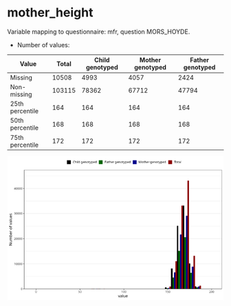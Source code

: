 # mother_height
Variable mapping to questionnaire: mfr, question MORS_HOYDE.
- Number of values:

| Value | Total | Child genotyped | Mother genotyped | Father genotyped |
| ----- | ----- | --------------- | ---------------- | ---------------- |
| Missing | 10508 | 4993 | 4057 | 2424 |
| Non-missing | 103115 | 78362 | 67712 | 47794 |
| 25th percentile | 164 | 164 | 164 | 164 |
| 50th percentile | 168 | 168 | 168 | 168 |
| 75th percentile | 172 | 172 | 172 | 172 |



![](mother_height_n.png)



